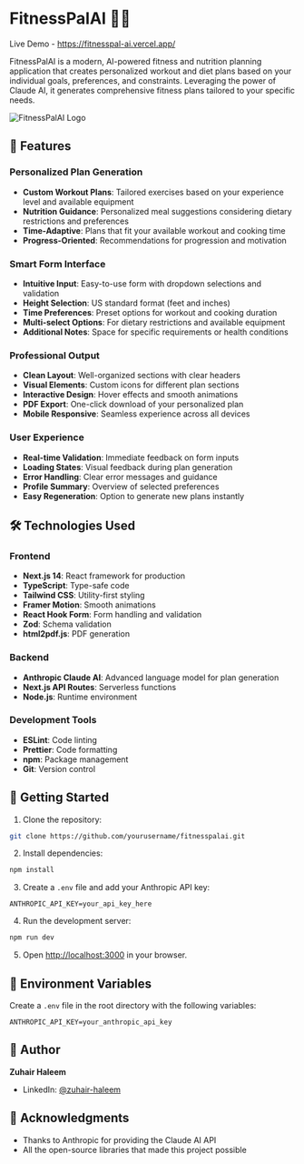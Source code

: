 # FitnessPalAI 🏋️‍♂️

Live Demo - https://fitnesspal-ai.vercel.app/

FitnessPalAI is a modern, AI-powered fitness and nutrition planning application that creates personalized workout and diet plans based on your individual goals, preferences, and constraints. Leveraging the power of Claude AI, it generates comprehensive fitness plans tailored to your specific needs.

![FitnessPalAI Logo](public/preview.png)

## 🌟 Features

### Personalized Plan Generation
- **Custom Workout Plans**: Tailored exercises based on your experience level and available equipment
- **Nutrition Guidance**: Personalized meal suggestions considering dietary restrictions and preferences
- **Time-Adaptive**: Plans that fit your available workout and cooking time
- **Progress-Oriented**: Recommendations for progression and motivation

### Smart Form Interface
- **Intuitive Input**: Easy-to-use form with dropdown selections and validation
- **Height Selection**: US standard format (feet and inches)
- **Time Preferences**: Preset options for workout and cooking duration
- **Multi-select Options**: For dietary restrictions and available equipment
- **Additional Notes**: Space for specific requirements or health conditions

### Professional Output
- **Clean Layout**: Well-organized sections with clear headers
- **Visual Elements**: Custom icons for different plan sections
- **Interactive Design**: Hover effects and smooth animations
- **PDF Export**: One-click download of your personalized plan
- **Mobile Responsive**: Seamless experience across all devices

### User Experience
- **Real-time Validation**: Immediate feedback on form inputs
- **Loading States**: Visual feedback during plan generation
- **Error Handling**: Clear error messages and guidance
- **Profile Summary**: Overview of selected preferences
- **Easy Regeneration**: Option to generate new plans instantly

## 🛠️ Technologies Used

### Frontend
- **Next.js 14**: React framework for production
- **TypeScript**: Type-safe code
- **Tailwind CSS**: Utility-first styling
- **Framer Motion**: Smooth animations
- **React Hook Form**: Form handling and validation
- **Zod**: Schema validation
- **html2pdf.js**: PDF generation

### Backend
- **Anthropic Claude AI**: Advanced language model for plan generation
- **Next.js API Routes**: Serverless functions
- **Node.js**: Runtime environment

### Development Tools
- **ESLint**: Code linting
- **Prettier**: Code formatting
- **npm**: Package management
- **Git**: Version control

## 🚀 Getting Started

1. Clone the repository:
```bash
git clone https://github.com/yourusername/fitnesspalai.git
```

2. Install dependencies:
```bash
npm install
```

3. Create a `.env` file and add your Anthropic API key:
```env
ANTHROPIC_API_KEY=your_api_key_here
```

4. Run the development server:
```bash
npm run dev
```

5. Open [http://localhost:3000](http://localhost:3000) in your browser.

## 📝 Environment Variables

Create a `.env` file in the root directory with the following variables:

```env
ANTHROPIC_API_KEY=your_anthropic_api_key
```

## 👤 Author

**Zuhair Haleem**
- LinkedIn: [@zuhair-haleem](https://www.linkedin.com/in/zuhair-haleem)

## 💫 Acknowledgments

- Thanks to Anthropic for providing the Claude AI API
- All the open-source libraries that made this project possible
